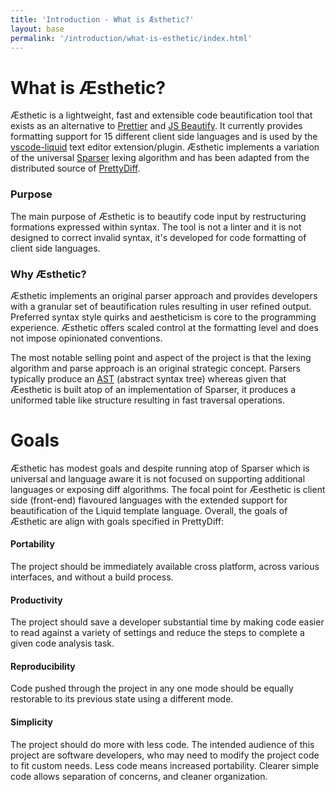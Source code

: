 ```yaml
---
title: 'Introduction - What is Æsthetic?'
layout: base
permalink: '/introduction/what-is-esthetic/index.html'
---
```


# What is Æsthetic?

Æsthetic is a lightweight, fast and extensible code beautification tool that exists as an alternative to [Prettier](https://prettier.io/) and [JS Beautify](https://beautifier.io/). It currently provides formatting support for 15 different client side languages and is used by the [vscode-liquid](https://liquify.dev) text editor extension/plugin. Æsthetic implements a variation of the universal [Sparser](https://sparser.io/docs-html/tech-documentation.xhtml#universal-parse-model) lexing algorithm and has been adapted from the distributed source of [PrettyDiff](https://github.com/prettydiff/prettydiff/blob/master/options.md).

### Purpose

The main purpose of Æsthetic is to beautify code input by restructuring formations expressed within syntax. The tool is not a linter and it is not designed to correct invalid syntax, it's developed for code formatting of client side languages.

### Why Æsthetic?

Æsthetic implements an original parser approach and provides developers with a granular set of beautification rules resulting in user refined output. Preferred syntax style quirks and aestheticism is core to the programming experience. Æsthetic offers scaled control at the formatting level and does not impose opinionated conventions.

The most notable selling point and aspect of the project is that the lexing algorithm and parse approach is an original strategic concept. Parsers typically produce an [AST](https://en.wikipedia.org/wiki/Abstract_syntax_tree) (abstract syntax tree) whereas given that Æesthetic is built atop of an implementation of Sparser, it produces a uniformed table like structure resulting in fast traversal operations.

# Goals

Æsthetic has modest goals and despite running atop of Sparser which is universal and language aware it is not focused on supporting additional languages or exposing diff algorithms. The focal point for Æesthetic is client side (front-end) flavoured languages with the extended support for beautification of the Liquid template language. Overall, the goals of Æsthetic are align with goals specified in PrettyDiff:

#### Portability

The project should be immediately available cross platform, across various interfaces, and without a build process.

#### Productivity

The project should save a developer substantial time by making code easier to read against a variety of settings and reduce the steps to complete a given code analysis task.

#### Reproducibility

Code pushed through the project in any one mode should be equally restorable to its previous state using a different mode.

#### Simplicity

The project should do more with less code. The intended audience of this project are software developers, who may need to modify the project code to fit custom needs. Less code means increased portability. Clearer simple code allows separation of concerns, and cleaner organization.
